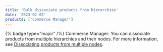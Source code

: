 ```yaml
---
title: 'Bulk dissociate products from hierarchies'
date: '2023-02-03'
products: ['Commerce Manager']
---
```

{% badge type="major" /%} 
Commerce Manager: You can dissociate products from multiple hierarchies and their nodes. For more information, see [Dissociating products from multiple nodes](/docs/pxm/hierarchies/hierarchy#dissociating-products-from-multiple-nodes).
